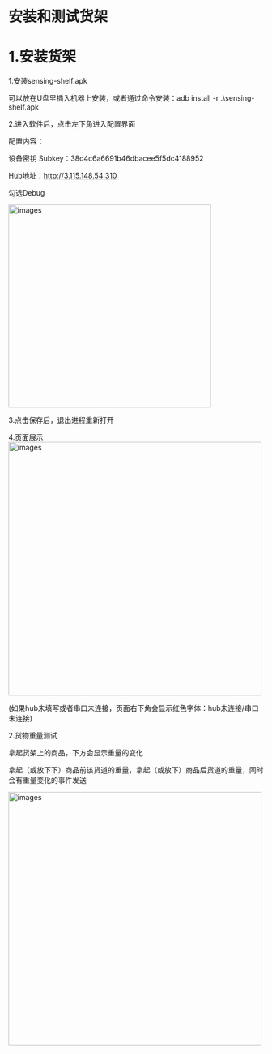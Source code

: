 # 安装和测试货架

# 1.安装货架

1.安装sensing-shelf.apk

  可以放在U盘里插入机器上安装，或者通过命令安装：adb install -r .\sensing-shelf.apk

2.进入软件后，点击左下角进入配置界面

配置内容：

设备密钥 Subkey：38d4c6a6691b46dbacee5f5dc4188952

Hub地址：http://3.115.148.54:310 

勾选Debug

   <img style="width:400px" class="right" src="https://sensingstore.oss-cn-shanghai.aliyuncs.com/Troncell/Knowledge/Docs/UnmannedShop/images/Huojia/1.jpg" alt="images" />

3.点击保存后，退出进程重新打开

4.页面展示
 <img style="width:500px" class="right" src="https://sensingstore.oss-cn-shanghai.aliyuncs.com/Troncell/Knowledge/Docs/UnmannedShop/images/Huojia/2.png" alt="images" />

 (如果hub未填写或者串口未连接，页面右下角会显示红色字体：hub未连接/串口未连接)

2.货物重量测试

拿起货架上的商品，下方会显示重量的变化

拿起（或放下下）商品前该货道的重量，拿起（或放下）商品后货道的重量，同时会有重量变化的事件发送

 <img style="width:500px" class="right" src="https://sensingstore.oss-cn-shanghai.aliyuncs.com/Troncell/Knowledge/Docs/UnmannedShop/images/Huojia/3.png" alt="images" />